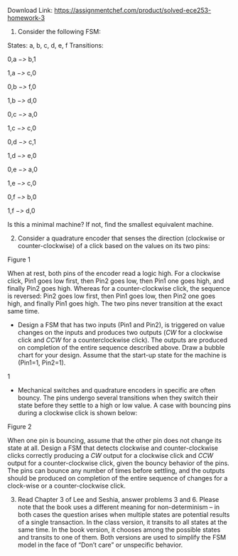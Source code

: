Download Link: https://assignmentchef.com/product/solved-ece253-homework-3
<br>
<ol>

 <li>Consider the following FSM:</li>

</ol>

States: a, b, c, d, e, f Transitions:

0,a −<em>&gt; </em>b,1

1,a −<em>&gt; </em>c,0

0,b −<em>&gt; </em>f,0

1,b −<em>&gt; </em>d,0

0,c −<em>&gt; </em>a,0

1,c −<em>&gt; </em>c,0

0,d −<em>&gt; </em>c,1

1,d −<em>&gt; </em>e,0

0,e −<em>&gt; </em>a,0

1,e −<em>&gt; </em>c,0

0,f −<em>&gt; </em>b,0

1,f −<em>&gt; </em>d,0

Is this a minimal machine? If not, find the smallest equivalent machine.

<ol start="2">

 <li>Consider a quadrature encoder that senses the direction (clockwise or counter-clockwise) of a click based on the values on its two pins:</li>

</ol>

Figure 1

When at rest, both pins of the encoder read a logic high. For a clockwise click, Pin1 goes low first, then Pin2 goes low, then Pin1 one goes high, and finally Pin2 goes high. Whereas for a counter-clockwise click, the sequence is reversed: Pin2 goes low first, then Pin1 goes low, then Pin2 one goes high, and finally Pin1 goes high. The two pins never transition at the exact same time.

<ul>

 <li>Design a FSM that has two inputs (Pin1 and Pin2), is triggered on value changes on the inputs and produces two outputs (<em>CW </em>for a clockwise click and <em>CCW </em>for a counterclockwise click). The outputs are produced on completion of the entire sequence described above. Draw a bubble chart for your design. Assume that the start-up state for the machine is (Pin1=1, Pin2=1).</li>

</ul>

1

<ul>

 <li>Mechanical switches and quadrature encoders in specific are often bouncy. The pins undergo several transitions when they switch their state before they settle to a high or low value. A case with bouncing pins during a clockwise click is shown below:</li>

</ul>

Figure 2

When one pin is bouncing, assume that the other pin does not change its state at all. Design a FSM that detects clockwise and counter-clockwise clicks correctly producing a <em>CW </em>output for a clockwise click and <em>CCW </em>output for a counter-clockwise click, given the bouncy behavior of the pins. The pins can bounce any number of times before settling, and the outputs should be produced on completion of the entire sequence of changes for a clock-wise or a counter-clockwise click.

<ol start="3">

 <li>Read Chapter 3 of Lee and Seshia, answer problems 3 and 6. Please note that the book uses a different meaning for non-determinism – in both cases the question arises when multiple states are potential results of a single transaction. In the class version, it transits to all states at the same time. In the book version, it chooses among the possible states and transits to one of them. Both versions are used to simplify the FSM model in the face of “Don’t care” or unspecific behavior.</li>

</ol>